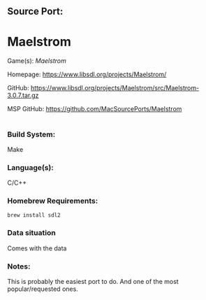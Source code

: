 ## Source Port:
# Maelstrom

Game(s): *Maelstrom*

Homepage: https://www.libsdl.org/projects/Maelstrom/

GitHub: https://www.libsdl.org/projects/Maelstrom/src/Maelstrom-3.0.7.tar.gz

MSP GitHub: https://github.com/MacSourcePorts/Maelstrom

#
### Build System: 
Make

### Language(s):
C/C++

### Homebrew Requirements:

```
brew install sdl2
```
### Data situation
Comes with the data

### Notes:
This is probably the easiest port to do. And one of the most popular/requested ones. 